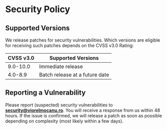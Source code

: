 <!-- @format -->

# Security Policy

## Supported Versions

We release patches for security vulnerabilities. Which versions are eligible for receiving such patches depends on the CVSS v3.0 Rating:

| CVSS v3.0 | Supported Versions             |
| --------- | ------------------------------ |
| 9.0-10.0  | Immediate release              |
| 4.0-8.9   | Batch release at a future date |

## Reporting a Vulnerability

Please report (suspected) security vulnerabilities to **[security@viorelmocanu.ro](mailto:security@viorelmocanu.ro)**. You will receive a response from us within 48 hours. If the issue is confirmed, we will release a patch as soon as possible depending on complexity (most likely within a few days).
